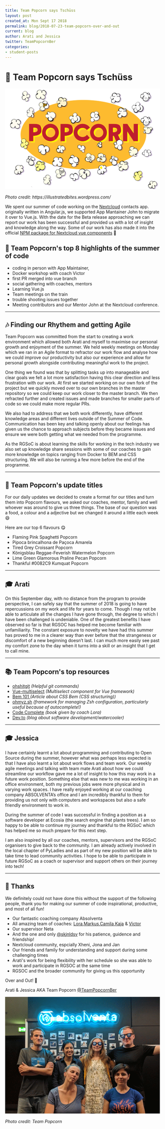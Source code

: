 ```yaml
---
title: Team Popcorn says Tschüss
layout: post
created_at: Mon Sept 17 2018
permalink: blog/2018-07-23-team-popcorn-over-and-out
current: blog
author: Arati and Jessica
twitter: TeamPopcornBer
categories: 
- student-posts
---
```


# :wave: Team Popcorn says Tschüss
![Popcorn](/img/blog/2018/rgsoc-2018-09-17-popcorn.jpg)
<div class="image-credits"><em>Photo credit: https://illustratedbites.wordpress.com/</em></div>

We spent our summer of code working on the [Nextcloud](https://nextcloud.com/) contacts app. originally written in Angular.js, we supported App Mantainer John to migrate it over to Vue.js. With the date for the Beta release approaching we can report our work has been successful and provided us with a lot of insight and knowledge along the way. Some of our work has also made it into the official [NPM package for Nextcloud vue components](https://www.npmjs.com/package/nextcloud-vue) :tada:

## :dizzy: Team Popcorn's top 8 highlights of the summer of code

- coding in person with App Maintainer, 
- Docker workshop with coach Victor
- first PR merged into vue branch 
- social gathering with coaches, mentors
- Learning Vue.js
- Team meetings on the train
- trouble shooting issues together
- Meeting contributors and our Mentor John at the Nextcloud conference.

***

## 🎶 Finding our Rhythem and getting Agile

Team Popcorn was committed from the start to creating a work environment which allowed both Arati and myself to maximise our personal growth and enjoyment of the summer. We held weekly meetings on Monday which we ran in an Agile format to refractor our work flow and analyse how we could improve our productivity but also our experience and allow for personal growth alongside contributing meaningful work to the project. 

One thing we found was that by splitting tasks up into manageable and clear goals we felt a lot more satisfaction having this clear direction and less frustration with our work. At first we started working on our own fork of the project but we quickly moved over to our own branches in the master repository so we could keep our work closer to the master branch. We then refracted further and created issues and made branches for smaller parts of code so we could make more regular PRs.

We also had to address that we both work differently, have different knowledge areas and different lives outside of the Summer of Code. Communication has been key and talking openly about our feelings has given us the chance to approach subjects before they became issues and ensure we were both getting what we needed from the programme.

As the RGSoC is about learning the skills for working in the tech industry we also set up knowledge share sessions with some of our coaches to gain more knowledge on topics ranging from Docker to BEM and CSS structuring. We will also be running a few more before the end of the programme.

***

## :popcorn: Team Popcorn's update titles

For our daily updates we decided to create a format for our titles and turn them into Popcorn flavours, we asked our coaches, mentor, family and well whoever was around to give us three things. The base of our question was a food, a colour and a adjective but we changed it around a little each week :smile:

Here are our top 6 flavours :yum:

- Flaming Pink Spaghetti Popcorn
- Pipoca brincalhona de Paçoca Amarela
- Tired Grey Croissant Popcorn
- Königsblau Reggae-Feverish Watermelon Popcorn
- Lime Green Glamorous Praline Pecan Popcorn
- Thankful #0082C9 Kumquat Popcorn

***

## :mortar_board: Arati

On this September day, with no distance from the program to provide perspective, I can safely say that the summer of 2018 is going to have repercussions on my work and life for years to come. Though I may not be able to articulate all the changes I have gone through, the degree to which I have been challenged is undeniable. One of the greatest benefits I have observed so far is that RGSOC has helped me become familiar with unfamiliarity. The constant exposure to novelty we have had this summer has proved to me in a clearer way than ever before that the strangeness or discomfort of a new beginning doesn’t last. I can much more easily see past my comfort zone to the day when it turns into a skill or an insight that I get to call mine.

*** 

## :books: Team Popcorn's top resources

- [ohshitgit](http://ohshitgit.com/) *(Helpful git commands)*
- [Vue-multiselect](https://vue-multiselect.js.org/) *(Multiselect component for Vue framework)*
- [Bem 101 ](https://css-tricks.com/bem-101/) *(Article about CSS Bem (CSS structuring))*
- [ ohmyz.sh](https://ohmyz.sh/) *(framework for managing Zsh configuration, particularly useful because of autocomplete!)*
- [Code Complete](https://en.wikipedia.org/wiki/Code_Complete) *(book given by coach Lora)*
- [Dev.to](https://dev.to/) *(blog about software development/watercooler)*

***

## :mortar_board: Jessica

I have certainly learnt a lot about programming and contributing to Open Source during the summer, however what was perhaps less expected is that I have also learnt a lot about work flows and team work. Our weekly agile meetings and talking with team mate Arati about how we could streamline our workflow gave me a lot of insight to how this may work in a future work position. Something else that was new to me was working in an office environment, both my previous jobs were more physical and in varying work spaces. I have really enjoyed working at our coaching company ABSOLVENTA’s office and I am incredibly thankful to them for providing us not only with computers and workspaces but also a safe friendly environment to work in.

During the summer of code I was successful in finding a position as a software developer at Ecosia (the search engine that plants trees). I am so happy to be able to continue my journey and thankful to the RGSoC which has helped me so much prepare for this next step.

I am also inspired by all our coaches, mentors, supervisors and the RGSoC organisers to give back to the community. I am already actively involved in the local chapter of PyLadies and as part of my new position will be able to take time to lead community activities. I hope to be able to participate in future RGSoC as a coach or supervisor and support others on their journey into tech!

***

## :clap: Thanks
We definitely could not have done this without the support of the following people, thank you for making our summer of code inspirational, productive, and most of all fun!

- Our fantastic coaching company Absolventa
- All amazing team of coaches: [Lora](https://github.com/lorabv),[Markus](https://github.com/axlwaii),[Camila](https://github.com/camilasan),[Kaja](https://github.com/kajatiger) & [Victor](https://github.com/elalemanyo)
- Our supervisor Neta
- And the one and only [@skjnldsv]() for his patience, guidence and friendship!
- Nextcloud community, espcially Xheni, Jona and Jan
- Our friends and family for understanding and support during some challenging times
- Arati's work for being flexibility with her schedule so she was able to work and participate in RGSOC at the same time
- RGSOC and the broader community for giving us this opportunity

Over and Out! :microphone:

Arati & Jessica AKA Team Popcorn
[@TeamPopcornBer](https://twitter.com/TeamPopcornBer)

![Team Popcorn](/img/blog/2018/rgsoc-2018-17-09-team-popcorn.gif)
<div class="image-credits"><em>Photo credit: Team Popcorn</em></div>






